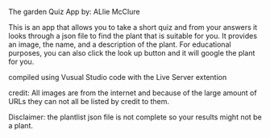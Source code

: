 The garden Quiz App
by: ALlie McClure

This is an app that allows you to take a short quiz 
and from your answers it looks through a json file to find the plant that is suitable for you. It provides an image, the name, and a description of the plant. For educational purposes, you can also click the look up button and it will google the plant for you.

compiled using Vusual Studio code with the Live Server extention

credit:
All images are from the internet and because of the large amount of URLs they can not all be listed by credit to them.

Disclaimer:
the plantlist json file is not complete so your results might not be a plant.